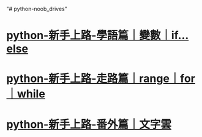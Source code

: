 "# python-noob_drives" 

# [python-新手上路-學語篇｜變數｜if…else](https://hackmd.io/@lucashsu95/setp1)

# [python-新手上路-走路篇｜range｜for｜while](https://hackmd.io/@lucashsu95/setp2)

# [python-新手上路-番外篇｜文字雲](https://hackmd.io/@lucashsu95/Byuegm7a3)